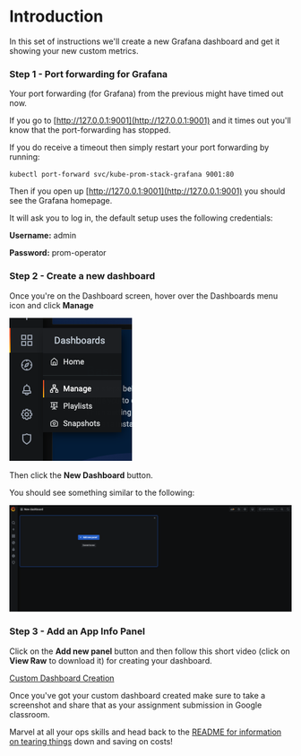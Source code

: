 # Introduction

In this set of instructions we'll create a new Grafana dashboard and get it showing your new custom metrics.

### Step 1 - Port forwarding for Grafana

Your port forwarding (for Grafana) from the previous might have timed out now.

If you go to [http://127.0.0.1:9001](http://127.0.0.1:9001) and it times out you'll know that the port-forwarding has stopped.

If you do receive a timeout then simply restart your port forwarding by running:

```
kubectl port-forward svc/kube-prom-stack-grafana 9001:80
```

Then if you open up [http://127.0.0.1:9001](http://127.0.0.1:9001) you should see the Grafana homepage.

It will ask you to log in, the default setup uses the following credentials:

**Username:** admin 

**Password:** prom-operator

### Step 2 - Create a new dashboard

Once you're on the Dashboard screen, hover over the Dashboards menu icon and click **Manage**

![grafana dashboard manage menu](../images/grafana-dashboard-menu.png "Grafana Menu")

Then click the **New Dashboard** button.

You should see something similar to the following:

![grafana dashboard new pane](../images/grafana_dashboard_new.png "Grafana New Dashboard")

### Step 3 - Add an App Info Panel

Click on the **Add new panel** button and then follow this short video (click on **View Raw** to download it) for creating your dashboard.

[Custom Dashboard Creation](../videos/custom_dashboard.mp4)

Once you've got your custom dashboard created make sure to take a screenshot and share that as your assignment submission in Google classroom.

Marvel at all your ops skills and head back to the [README for information on tearing things](../../README.md) down and saving on costs!



